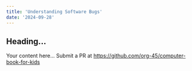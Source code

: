 ```yaml
---
title: 'Understanding Software Bugs'
date: '2024-09-28'
---
```


## Heading...
Your content here...
Submit a PR at https://github.com/org-45/computer-book-for-kids
